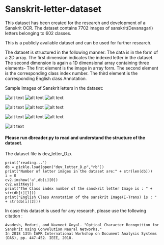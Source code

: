 # Sanskrit-letter-dataset

This dataset has been created for the research and development of a Sanskrit OCR.
The dataset contains 7702 images of sanskrit(Devanagari) letters belonging to 602 classes.

This is a publicly available dataset and can be used for further research.

The dataset is structured in the following manner:
	The data is in the form of a 2D array.
	The first dimension indicates the indexed letter in the dataset.
	The second dimension is again a 1D dimensional array containing three elements- 
		 The first element is the image in array form.
		 The second element is the corresponding class index number.
		 The third element is the corresponding English class Annotation.

Sample Images of Sanskrit letters in the dataset:

![alt text](https://github.com/avadesh02/Sanskrit-letter-dataset/blob/master/Images/1.png)
![alt text](https://github.com/avadesh02/Sanskrit-letter-dataset/blob/master/Images/2.png)
![alt text](https://github.com/avadesh02/Sanskrit-letter-dataset/blob/master/Images/6.png)

![alt text](https://github.com/avadesh02/Sanskrit-letter-dataset/blob/master/Images/4.png)
![alt text](https://github.com/avadesh02/Sanskrit-letter-dataset/blob/master/Images/5.png)
![alt text](https://github.com/avadesh02/Sanskrit-letter-dataset/blob/master/Images/3.png)

![alt text](https://github.com/avadesh02/Sanskrit-letter-dataset/blob/master/Images/7.png)
![alt text](https://github.com/avadesh02/Sanskrit-letter-dataset/blob/master/Images/8.png)
![alt text](https://github.com/avadesh02/Sanskrit-letter-dataset/blob/master/Images/9.png)

![alt text](https://github.com/avadesh02/Sanskrit-letter-dataset/blob/master/Images/10.png)

#### Please run dbreader.py to read and understand the structure of the dataset.
The dataset file is dev_letter_D.p.

```
print('reading...')
db = pickle.load(open("dev_letter_D.p","rb"))
print("Number of letter images in the dataset are:" + str(len(db)))
i = 0
cv2.imshow('a',db[i][0])
cv2.waitKey()
print("The Class index number of the sanskrit letter Image is : " + str(db[i][1]))
print("English Class Annotation of the sanskrit Image(I-Trans) is : " + str(db[i][2]))
```

In case this dataset is used for any research, please use the following citation :

```
Avadesh, Meduri, and Navneet Goyal. "Optical Character Recognition for Sanskrit Using Convolution Neural Networks."
In 2018 13th IAPR International Workshop on Document Analysis Systems (DAS), pp. 447-452. IEEE, 2018. 
```
